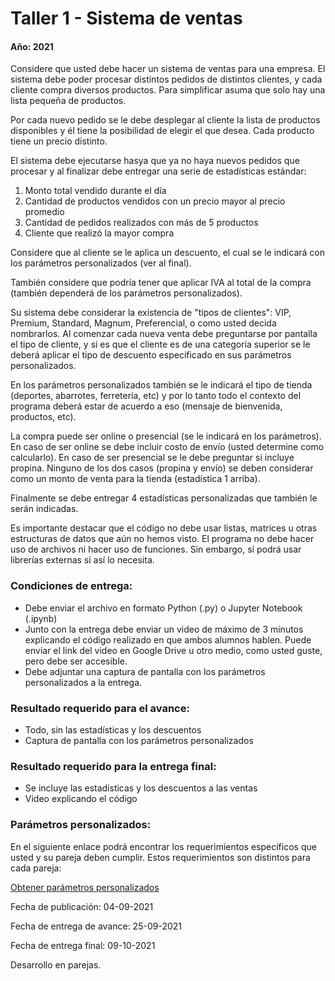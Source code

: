 # Taller 1 - Sistema de ventas
#### Año: 2021

Considere que usted debe hacer un sistema de ventas para una empresa. El sistema debe poder procesar
distintos pedidos de distintos clientes, y cada cliente compra diversos productos. Para simplificar
asuma que solo hay una lista pequeña de productos.

Por cada nuevo pedido se le debe desplegar al cliente la lista de productos disponibles y él tiene la
posibilidad de elegir el que desea. Cada producto tiene un precio distinto.

El sistema debe ejecutarse hasya que ya no haya nuevos pedidos que procesar y al finalizar debe entregar una
serie de estadísticas estándar:

1. Monto total vendido durante el día
2. Cantidad de productos vendidos con un precio mayor al precio promedio
3. Cantidad de pedidos realizados con más de 5 productos
4. Cliente que realizó la mayor compra

Considere que al cliente se le aplica un descuento, el cual se le indicará con los parámetros personalizados
(ver al final).

También considere que podría tener que aplicar IVA al total de la compra (también dependerá de los parámetros
personalizados).

Su sistema debe considerar la existencia de "tipos de clientes": VIP, Premium, Standard, Magnum, Preferencial,
o como usted decida nombrarlos. Al comenzar cada nueva venta debe preguntarse por pantalla el tipo de cliente,
y si es que el cliente es de una categoría superior se le deberá aplicar el tipo de descuento especificado en
sus parámetros personalizados.

En los parámetros personalizados también se le indicará el tipo de tienda (deportes, abarrotes, ferretería, etc)
y por lo tanto todo el contexto del programa deberá estar de acuerdo a eso (mensaje de bienvenida, productos, etc).

La compra puede ser online o presencial (se le indicará en los parámetros). En caso de ser online se debe incluir
costo de envío (usted determine como calcularlo). En caso de ser presencial se le debe preguntar si incluye propina.
Ninguno de los dos casos (propina y envío) se deben considerar como un monto de venta para la tienda 
(estadística 1 arriba).

Finalmente se debe entregar 4 estadísticas personalizadas que también le serán indicadas.

Es importante destacar que el código no debe usar listas, matrices u otras estructuras de datos que
aún no hemos visto. El programa no debe hacer uso de archivos ni hacer uso de funciones. Sin embargo, sí podrá usar
librerías externas si así lo necesita.

### Condiciones de entrega:
* Debe enviar el archivo en formato Python (.py) o Jupyter Notebook (.ipynb)
* Junto con la entrega debe enviar un video de máximo de 3 minutos explicando el código realizado en que ambos alumnos
hablen. Puede enviar el link del video en Google Drive u otro medio, como usted guste, pero debe ser accesible.
* Debe adjuntar una captura de pantalla con los parámetros personalizados a la entrega.

### Resultado requerido para el avance:

* Todo, sin las estadísticas y los descuentos
* Captura de pantalla con los parámetros personalizados

### Resultado requerido para la entrega final:

* Se incluye las estadísticas y los descuentos a las ventas
* Video explicando el código

### Parámetros personalizados:
En el siguiente enlace podrá encontrar los requerimientos específicos que usted y su pareja deben cumplir.
Estos requerimientos son distintos para cada pareja:

[Obtener parámetros personalizados](https://taller-personalizado.web.app/)

Fecha de publicación: 04-09-2021

Fecha de entrega de avance: 25-09-2021

Fecha de entrega final: 09-10-2021

Desarrollo en parejas.